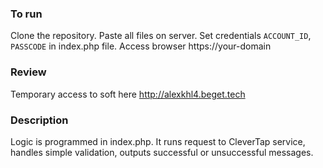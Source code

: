 ### To run
Clone the repository. Paste all files on server. Set credentials
```ACCOUNT_ID```, ```PASSCODE``` in index.php file. Access browser https://your-domain
### Review
Temporary access to soft here http://alexkhl4.beget.tech
### Description
Logic is programmed in index.php. It runs request to CleverTap service, handles simple validation, outputs successful or
unsuccessful messages.